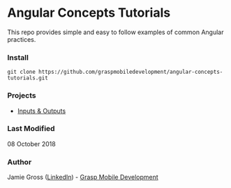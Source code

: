 # Angular Concepts Tutorials

This repo provides simple and easy to follow examples of common Angular practices.

### Install

`git clone https://github.com/graspmobiledevelopment/angular-concepts-tutorials.git`

### Projects

- [Inputs & Outputs](https://github.com/graspmobiledevelopment/angular-concepts-tutorials/tree/master/inputs-outputs)

### Last Modified

08 October 2018

### Author

Jamie Gross ([LinkedIn](https://www.linkedin.com/in/james-l-gross/)) - [Grasp Mobile Development](https://graspmobiledevelop.com/)